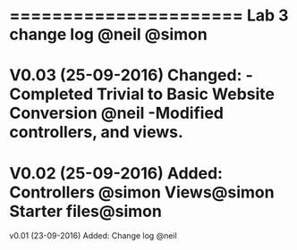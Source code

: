 ======================
Lab 3 change log
@neil @simon
======================
V0.03 (25-09-2016)
Changed:
    -Completed Trivial to Basic Website Conversion @neil
        -Modified controllers, and views. 
======================
V0.02 (25-09-2016)
Added:
    Controllers @simon
    Views@simon
    Starter files@simon 
======================
v0.01 (23-09-2016)
Added:
    Change log @neil 

